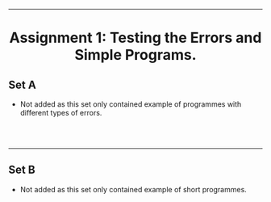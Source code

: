 ***
<h1 align = "center">Assignment 1: Testing the Errors and Simple Programs.</h1>

<h2 align = "left">Set A</h2>

- Not added as this set only contained example of programmes with different types of errors.

<br><br>

***
<h2 align = "left">Set B</h2>

- Not added as this set only contained example of short programmes.